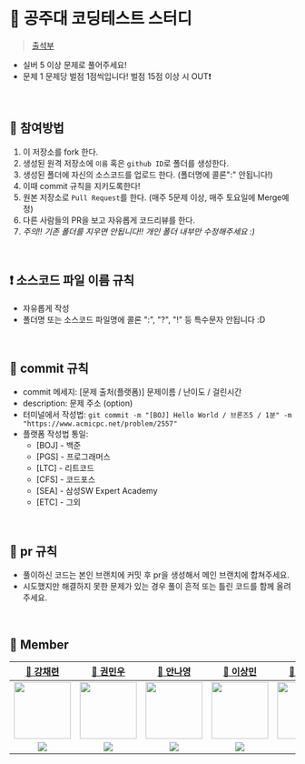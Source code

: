 # 📝 공주대 코딩테스트 스터디

> [출석부](https://github.com/ahma0/KNU-Coding-Test-Study/blob/main/check.md)

- 실버 5 이상 문제로 풀어주세요!
- 문제 1 문제당 벌점 1점씩입니다! 벌점 15점 이상 시 OUT❗️

<br>

## 📎 참여방법

1. 이 저장소를 fork 한다.
2. 생성된 원격 저장소에 `이름` 혹은 `github ID`로 폴더를 생성한다.
3. 생성된 폴더에 자신의 소스코드를 업로드 한다. (폴더명에 콜론":" 안됩니다!)
4. 이때 commit 규칙을 지키도록한다!
5. 원본 저장소로 `Pull Request`를 한다. (매주 5문제 이상, 매주 토요일에 Merge예정)
6. 다른 사람들의 PR을 보고 자유롭게 코드리뷰를 한다.
7. *주의!! 기존 폴더를 지우면 안됩니다!! 개인 폴더 내부만 수정해주세요 :)*

<br>

## ❗️ 소스코드 파일 이름 규칙

- 자유롭게 작성
- 폴더명 또는 소스코드 파일명에 콜론 ":", "?", "!" 등 특수문자 안됩니다 :D

<br>

## 🙏 commit 규칙

- commit 메세지: [문제 출처(플랫폼)] 문제이름 / 난이도 / 걸린시간
- description: 문제 주소 (option)
- 터미널에서 작성법:
`git commit -m "[BOJ] Hello World / 브론즈5 / 1분" -m "https://www.acmicpc.net/problem/2557"`
- 플랫폼 작성법 통일:
  - [BOJ] - 백준
  - [PGS] - 프로그래머스
  - [LTC] - 리트코드
  - [CFS] - 코드포스
  - [SEA] - 삼성SW Expert Academy
  - [ETC] - 그외

<br>

## 🙏 pr 규칙

- 풀이하신 코드는 본인 브랜치에 커밋 후 pr을 생성해서 메인 브랜치에 합쳐주세요.
- 시도했지만 해결하지 못한 문제가 있는 경우 풀이 흔적 또는 틀린 코드를 함께 올려주세요.

<!-- - pr 생성하실 때는 **본인 이름의 라벨**과 **언어 라벨**을 추가해주세요.
- 라벨
  - I'm trying 🔥: 시도했지만 해결하지 못한 문제가 있는 pr
  - help 🙋‍♂️: 도움이 필요한 pr -->

<br>

## 👥 Member

| [🌱 강채련](https://github.com/chaeryeon823) | [🍘 권민우](https://github.com/Kwonminwoo) | [🥨 안나영](https://github.com/ahma0) | [🍟 이상민](https://github.com/netco97) | [🍡 장세희](https://github.com/julia8024) | [👸 지찬우](https://github.com/jcw1031)
| :---: | :---: | :---: | :---: | :---: | :---: |
| <img src="https://avatars.githubusercontent.com/u/87600308?v=4" width="100px;" alt=""/> | <img src="https://avatars.githubusercontent.com/u/34360434?v=4" width="100px;" alt=""/> | <img src="https://avatars.githubusercontent.com/u/84761609?v=4" width="100px;" alt=""/> | <img src="https://avatars.githubusercontent.com/u/101931428?v=4" width="100px;" alt=""/> | <img src="https://avatars.githubusercontent.com/u/79641953?v=4" width="100px;" alt=""/> | <img src="https://avatars.githubusercontent.com/u/69714701?v=4" width="100px;" alt=""/>
| <a href="https://solved.ac/chch_xili"><img src="http://mazassumnida.wtf/api/mini/generate_badge?boj=chch_xili"/></a> | <a href="https://solved.ac/qwerty029369"><img src="http://mazassumnida.wtf/api/mini/generate_badge?boj=qwerty029369"/></a> | <a href="https://solved.ac/dsd932"><img src="http://mazassumnida.wtf/api/mini/generate_badge?boj=dsd932"/></a> | <a href="https://solved.ac/dog0626"><img src="http://mazassumnida.wtf/api/mini/generate_badge?boj=dog0626"/></a> | <a href="https://solved.ac/julia8024"><img src="http://mazassumnida.wtf/api/mini/generate_badge?boj=julia8024"/></a> | <a href="https://solved.ac/jcw1031"><img src="http://mazassumnida.wtf/api/mini/generate_badge?boj=jcw1031"/></a> |

